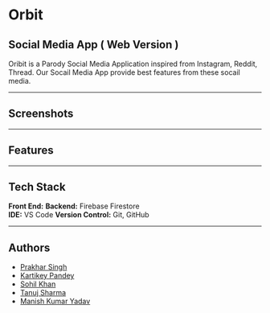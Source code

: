 # **Orbit** 

## **Social Media App ( Web Version )**

Oribit is a Parody Social Media Application inspired from Instagram, Reddit, Thread. Our Socail Media App provide best features from these socail media.

---

## **Screenshots**

---


## **Features**

---


## **Tech Stack**

**Front End:** 
**Backend:** Firebase Firestore  
**IDE:** VS Code 
**Version Control:** Git, GitHub  

---

## **Authors**

- [Prakhar Singh](https://www.github.com/PrakharSingh0)
- [Kartikey Pandey](https://github.com/kartkp)
- [Sohil Khan](https://github.com/sohil-khann)
- [Tanuj Sharma]()
- [Manish Kumar Yadav]()
